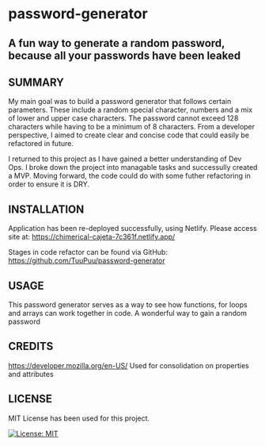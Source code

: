 # password-generator
## A fun way to generate a random password, because all your passwords have been leaked

## SUMMARY

My main goal was to build a password generator that follows certain parameters.
These include a random special character, numbers and a mix of lower and upper case characters. The password cannot exceed 128 characters while having to be a minimum of 8 characters.
From a developer perspective, I aimed to create clear and concise code that could easily be refactored in future.

I returned to this project as I have gained a better understanding of Dev Ops. I broke down the project into managable tasks and successully created a MVP. 
Moving forward, the code could do with some futher refactoring in order to ensure it is DRY.



## INSTALLATION

Application has been re-deployed successfully, using Netlify. Please access site at:
https://chimerical-cajeta-7c361f.netlify.app/


Stages in code refactor can be found via GitHub:
https://github.com/TuuPuu/password-generator




## USAGE

This password generator serves as a way to see how functions, for loops and arrays can work together in code. 
A wonderful way to gain a random password



## CREDITS

https://developer.mozilla.org/en-US/
Used for consolidation on properties and attributes




## LICENSE

MIT License has been used for this project.

[![License: MIT](https://img.shields.io/badge/License-MIT-yellow.svg)](https://opensource.org/licenses/MIT)


